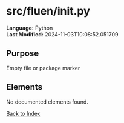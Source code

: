 # src/fluen/__init__.py

**Language:** Python  
**Last Modified:** 2024-11-03T10:08:52.051709

## Purpose

Empty file or package marker



## Elements

No documented elements found.

[Back to Index](../README.md)